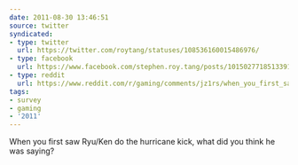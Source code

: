 ```yaml
---
date: 2011-08-30 13:46:51
source: twitter
syndicated:
- type: twitter
  url: https://twitter.com/roytang/statuses/108536160015486976/
- type: facebook
  url: https://www.facebook.com/stephen.roy.tang/posts/10150277185133912
- type: reddit
  url: https://www.reddit.com/r/gaming/comments/jz1rs/when_you_first_saw_ryuken_do_the_hurricane_kick/
tags:
- survey
- gaming
- '2011'
---
```


When you first saw Ryu/Ken do the hurricane kick, what did you think he was saying?